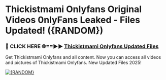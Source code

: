 # Thickistmami Onlyfans Original Videos 0nlyFans Leaked - Files Updated! ({RANDOM})

<h3>🔴 CLICK HERE 🌐==►► <a href="https://betterlinks.top/A2PfLJ" rel="nofollow">Thickistmami Onlyfans Updated Files</a></h3>

Get Thickistmami Onlyfans and all content. Now you can access all videos and pictures of Thickistmami Onlyfans. New Updated Files 2025!

[![{RANDOM}](https://i.imgur.com/ppqm5kG.gif)](https://betterlinks.top/A2PfLJ)